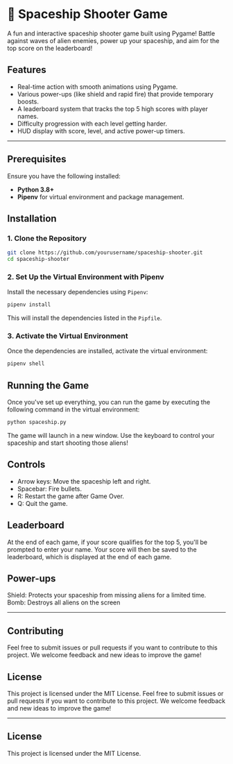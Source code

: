 # 🚀 Spaceship Shooter Game

A fun and interactive spaceship shooter game built using Pygame! Battle against waves of alien enemies, power up your spaceship, and aim for the top score on the leaderboard!

## Features
- Real-time action with smooth animations using Pygame.
- Various power-ups (like shield and rapid fire) that provide temporary boosts.
- A leaderboard system that tracks the top 5 high scores with player names.
- Difficulty progression with each level getting harder.
- HUD display with score, level, and active power-up timers.

---

## Prerequisites

Ensure you have the following installed:
- **Python 3.8+**
- **Pipenv** for virtual environment and package management.

## Installation

### 1. Clone the Repository
```bash
git clone https://github.com/yourusername/spaceship-shooter.git
cd spaceship-shooter
```

### 2. Set Up the Virtual Environment with Pipenv
Install the necessary dependencies using `Pipenv`:
```bash
pipenv install
```
This will install the dependencies listed in the `Pipfile`.

### 3. Activate the Virtual Environment
Once the dependencies are installed, activate the virtual environment:
```bash
pipenv shell
```

## Running the Game
Once you've set up everything, you can run the game by executing the following command in the virtual environment:
```bash
python spaceship.py
```
The game will launch in a new window. Use the keyboard to control your spaceship and start shooting those aliens!

## Controls
- Arrow keys: Move the spaceship left and right.
- Spacebar: Fire bullets.
- R: Restart the game after Game Over.
- Q: Quit the game.


## Leaderboard
At the end of each game, if your score qualifies for the top 5, you'll be prompted to enter your name. Your score will then be saved to the leaderboard, which is displayed at the end of each game.


## Power-ups
Shield: Protects your spaceship from missing aliens for a limited time.
Bomb: Destroys all aliens on the screen

---

## Contributing
Feel free to submit issues or pull requests if you want to contribute to this project. We welcome feedback and new ideas to improve the game!

## License
This project is licensed under the MIT License.
Feel free to submit issues or pull requests if you want to contribute to this project. We welcome feedback and new ideas to improve the game!

---

## License
This project is licensed under the MIT License.
